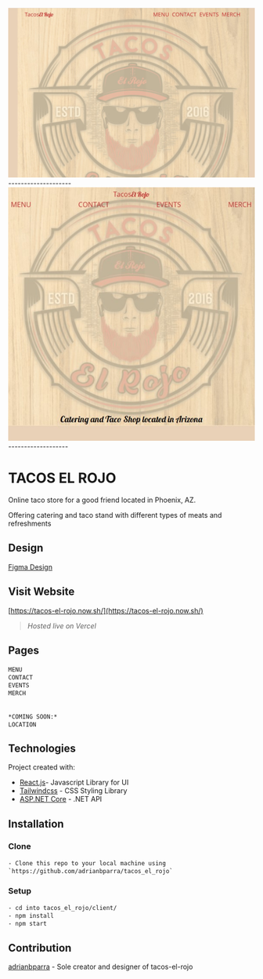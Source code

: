 ![Tacos El Rojo](https://github.com/adrianbparra/tacos_el_rojo/blob/master/Images/TER-Desktop.jpg?raw=true)
--------------------![tacos-el-rojo](https://github.com/adrianbparra/tacos_el_rojo/blob/master/Images/TER-Mobile.jpg?raw=true)-------------------
# TACOS EL ROJO

Online taco store for a good friend located in Phoenix, AZ.

Offering catering and taco stand with different types of meats and refreshments 
 
## Design
[Figma Design](https://www.figma.com/file/txJIdY9RBT0OB2mxlGRapZ/tacos_el_rojo)

## Visit Website
[https://tacos-el-rojo.now.sh/](https://tacos-el-rojo.now.sh/)

>*Hosted live on Vercel*
    
## Pages
```
MENU
CONTACT
EVENTS
MERCH


*COMING SOON:*
LOCATION
```
## Technologies
Project created with:

* [React.js](Reactjs.org)- Javascript Library for UI
* [Tailwindcss](https://tailwindcss.com/) - CSS Styling Library
* [ASP.NET Core](https://docs.microsoft.com/en-us/aspnet/core/?view=aspnetcore-5.0) - .NET API


## Installation
### Clone
```
- Clone this repo to your local machine using `https://github.com/adrianbparra/tacos_el_rojo`
```

### Setup
```
- cd into tacos_el_rojo/client/
- npm install
- npm start
```

## Contribution

[adrianbparra](https://github.com/adrianbparra) - Sole creator and designer of tacos-el-rojo